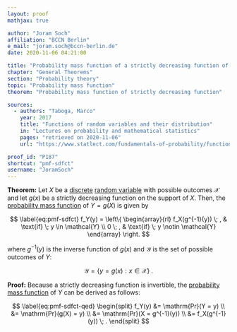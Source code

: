 ```yaml
---
layout: proof
mathjax: true

author: "Joram Soch"
affiliation: "BCCN Berlin"
e_mail: "joram.soch@bccn-berlin.de"
date: 2020-11-06 04:21:00

title: "Probability mass function of a strictly decreasing function of a discrete random variable"
chapter: "General Theorems"
section: "Probability theory"
topic: "Probability mass function"
theorem: "Probability mass function of strictly decreasing function"

sources:
  - authors: "Taboga, Marco"
    year: 2017
    title: "Functions of random variables and their distribution"
    in: "Lectures on probability and mathematical statistics"
    pages: "retrieved on 2020-11-06"
    url: "https://www.statlect.com/fundamentals-of-probability/functions-of-random-variables-and-their-distribution#hid6"

proof_id: "P187"
shortcut: "pmf-sdfct"
username: "JoramSoch"
---
```



**Theorem:** Let $X$ be a [discrete](/D/rvar-disc) [random variable](/D/rvar) with possible outcomes $\mathcal{X}$ and let $g(x)$ be a strictly decreasing function on the support of $X$. Then, the [probability mass function](/D/pmf) of $Y = g(X)$ is given by

$$ \label{eq:pmf-sdfct}
f_Y(y) = \left\{
\begin{array}{rl}
f_X(g^{-1}(y)) \; , & \text{if} \; y \in \mathcal{Y} \\
0 \; , & \text{if} \; y \notin \mathcal{Y}
\end{array}
\right.
$$

where $g^{-1}(y)$ is the inverse function of $g(x)$ and $\mathcal{Y}$ is the set of possible outcomes of $Y$:

$$ \label{eq:Y-range}
\mathcal{Y} = \left\lbrace y = g(x): x \in \mathcal{X} \right\rbrace \; .
$$


**Proof:** Because a strictly decreasing function is invertible, the [probability mass function](/D/pmf) of $Y$ can be derived as follows:

$$ \label{eq:pmf-sdfct-qed}
\begin{split}
f_Y(y) &= \mathrm{Pr}(Y = y) \\
&= \mathrm{Pr}(g(X) = y) \\
&= \mathrm{Pr}(X = g^{-1}(y)) \\
&= f_X(g^{-1}(y)) \; .
\end{split}
$$
